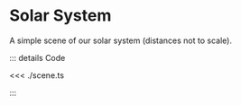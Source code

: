 # Solar System

A simple scene of our solar system (distances not to scale).

<script setup lang="ts">
import { ref, watchEffect, onUnmounted } from 'vue';
import { SceneApp } from './scene';
import { WGLDriver } from '../../src';

const canvas = ref<HTMLCanvasElement>();

let app: SceneApp | undefined;

watchEffect(async () => {
    const c = canvas.value

    if (!c) {
        return;
    }

    const driver = await WGLDriver.fromCanvas(c);

    app = new SceneApp(c, driver);

    await app.initializeAndStart();
})

onUnmounted(() => app?.stop());
</script>

<section>
    <canvas class="sample-canvas" ref="canvas" tabindex="0" style="aspect-ratio: 1"></canvas>
</section>

::: details Code

<<< ./scene.ts

:::
